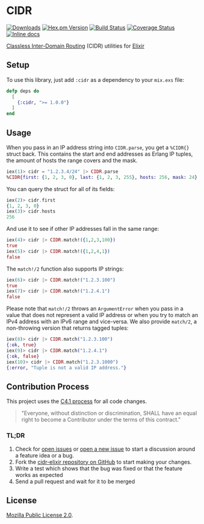# CIDR

[![Downloads](https://img.shields.io/hexpm/dt/cidr.svg)](https://hex.pm/packages/cidr)
[![Hex.pm Version](http://img.shields.io/hexpm/v/cidr.svg)](https://hex.pm/packages/cidr)
[![Build Status](https://travis-ci.org/c-rack/cidr-elixir.png?branch=master)](https://travis-ci.org/c-rack/cidr-elixir)
[![Coverage Status](https://coveralls.io/repos/c-rack/cidr-elixir/badge.svg?branch=&service=github)](https://coveralls.io/github/c-rack/cidr-elixir?branch=)
[![Inline docs](http://inch-ci.org/github/c-rack/cidr-elixir.svg?branch=master)](http://inch-ci.org/github/c-rack/cidr-elixir)

[Classless Inter-Domain Routing](https://en.wikipedia.org/wiki/Classless_Inter-Domain_Routing)
(CIDR) utilities for [Elixir](http://www.elixir-lang.org/)

## Setup

To use this library, just add `:cidr` as a dependency to your `mix.exs` file:

```elixir
defp deps do
  [
    {:cidr, ">= 1.0.0"}
  ]
end
```

## Usage

When you pass in an IP address string into `CIDR.parse`, you get a `%CIDR{}`
struct back. This contains the start and end addresses as Erlang IP tuples,
the amount of hosts the range covers and the mask.

```elixir
iex(1)> cidr = "1.2.3.4/24" |> CIDR.parse
%CIDR{first: {1, 2, 3, 0}, last: {1, 2, 3, 255}, hosts: 256, mask: 24}
```

You can query the struct for all of its fields:

```elixir
iex(2)> cidr.first
{1, 2, 3, 0}
iex(3)> cidr.hosts
256
```

And use it to see if other IP addresses fall in the same range:

```elixir
iex(4)> cidr |> CIDR.match!({1,2,3,100})
true
iex(5)> cidr |> CIDR.match!({1,2,4,1})
false
```

The `match!/2` function also supports IP strings:

```elixir
iex(6)> cidr |> CIDR.match!("1.2.3.100")
true
iex(7)> cidr |> CIDR.match!("1.2.4.1")
false
```

Please note that `match!/2` throws an `ArgumentError` when you pass in a value
that does not represent a valid IP address or when you try to match an IPv4
address with an IPv6 range and vice-versa.
We also provide `match/2`, a non-throwing version that returns tagged tuples:

```elixir
iex(8)> cidr |> CIDR.match("1.2.3.100")
{:ok, true}
iex(9)> cidr |> CIDR.match("1.2.4.1")
{:ok, false}
iex(10)> cidr |> CIDR.match("1.2.3.1000")
{:error, "Tuple is not a valid IP address."}
```

## Contribution Process

This project uses the [C4.1 process](http://rfc.zeromq.org/spec:22) for all
code changes.

> "Everyone, without distinction or discrimination, SHALL have an equal right
> to become a Contributor under the terms of this contract."

### TL;DR

1. Check for [open issues](https://github.com/c-rack/cidr-elixir/issues) or
[open a new issue](https://github.com/c-rack/cidr-elixir/issues/new) to start
a discussion around a feature idea or a bug.
2. Fork the [cidr-elixir repository on GitHub](https://github.com/c-rack/cidr-elixir)
to start making your changes.
3. Write a test which shows that the bug was fixed or that the feature works as
expected
4. Send a pull request and wait for it to be merged

## License

[Mozilla Public License 2.0](LICENSE).
